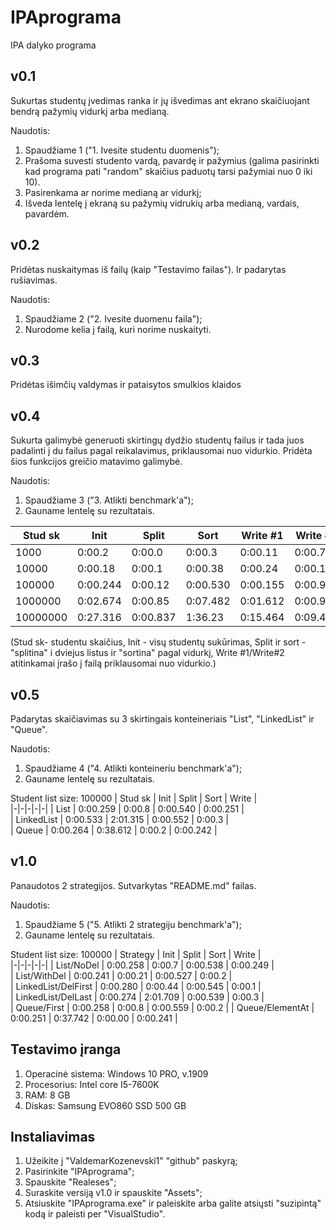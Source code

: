# IPAprograma
IPA dalyko programa

## v0.1 ##

Sukurtas studentų įvedimas ranka ir jų išvedimas ant ekrano skaičiuojant bendrą pažymių vidurkį arba medianą.

Naudotis: 
1. Spaudžiame 1 ("1. Ivesite studentu duomenis");
2. Prašoma suvesti studento vardą, pavardę ir pažymius (galima pasirinkti kad programa pati "random" skaičius paduotų tarsi pažymiai nuo 0 iki 10).
2. Pasirenkama ar norime medianą ar vidurkį;
3. Išveda lentelę į ekraną su pažymių vidrukių arba medianą, vardais, pavardėm.

## v0.2 ##

Pridėtas nuskaitymas iš failų (kaip "Testavimo failas"). Ir padarytas rušiavimas.

Naudotis:
1. Spaudžiame 2 ("2. Ivesite duomenu faila");
2. Nurodome kelia į failą, kuri norime nuskaityti.

## v0.3 ##
Pridėtas išimčių valdymas ir pataisytos smulkios klaidos 

## v0.4 ##

Sukurta galimybė generuoti skirtingų dydžio studentų failus ir tada juos padalinti į du failus pagal reikalavimus, priklausomai nuo vidurkio. Pridėta šios funkcijos greičio matavimo galimybė. 

Naudotis:
1. Spaudžiame 3 ("3. Atlikti benchmark'a");
2. Gauname lentelę su rezultatais.

|          Stud sk          |        Init       |        Split        |      Sort       |  Write #1   |  Write #2  |   
|-|-|-|-|-|-|
|        1000        |         0:00.2         |         0:00.0      |         0:00.3         |         0:00.11         |         0:00.7         | 
|       10000        |         0:00.18        |         0:00.1      |         0:00.38        |         0:00.24        |         0:00.16         |  
|       100000       |         0:00.244       |       0:00.12        |           0:00.530         |         0:00.155       |         0:00.95        | 
|      1000000       |         0:02.674       |         0:00.85      |         0:07.482         |         0:01.612         |        0:00.959       | 
|      10000000      |        0:27.316        |        0:00.837    |        1:36.23         |        0:15.464         |        0:09.410        |  

(Stud sk- studentu skaičius, Init - visų studentų sukūrimas, Split ir sort - "splitina" i dviejus listus ir "sortina" pagal vidurkį, Write #1/Write#2 atitinkamai įrašo į failą priklausomai nuo vidurkio.)

## v0.5 ##
Padarytas skaičiavimas su 3 skirtingais konteineriais "List", "LinkedList" ir "Queue".

Naudotis:
1. Spaudžiame 4 ("4. Atlikti konteineriu benchmark'a");
2. Gauname lentelę su rezultatais.

Student list size: 100000
|          Stud sk          |        Init       |        Split        |      Sort       |  Write   |    
|-|-|-|-|-|
|        List          |         0:00.259       |         0:00.8  |         0:00.540     |    0:00.251         |         
|       LinkedList    |        0:00.533     |         2:01.315  |         0:00.552       |    0:00.3            |          
|       Queue         |      0:00.264     |       0:38.612    |           0:00.2        |         0:00.242    |    

## v1.0 ##
Panaudotos 2 strategijos. Sutvarkytas "README.md" failas.

Naudotis:
1. Spaudžiame 5 ("5. Atlikti 2 strategiju benchmark'a");
2. Gauname lentelę su rezultatais.

Student list size: 100000
|           Strategy        |        Init       |        Split        |      Sort       |  Write    |    
|-|-|-|-|-|
|        List/NoDel        |         0:00.258         |         0:00.7     |         0:00.538        |         0:00.249        |         
|       List/WithDel       |         0:00.241        |         0:00.21     |         0:00.527       |         0:00.2        |         
|       LinkedList/DelFirst   |         0:00.280      |       0:00.44       |           0:00.545         |         0:00.1  |         
|     LinkedList/DelLast      |         0:00.274       |         2:01.709      |         0:00.539         |         0:00.3     |        
|      Queue/First      |        0:00.258        |        0:00.8   |        0:00.559         |        0:00.2         |
|      Queue/ElementAt     |        0:00.251        |        0:37.742    |        0:00.00         |        0:00.241         |

## Testavimo įranga ##

1. Operacinė sistema: Windows 10 PRO, v.1909
2. Procesorius: Intel core I5-7600K 
3. RAM: 8 GB  
4. Diskas: Samsung EVO860 SSD 500 GB

## Instaliavimas ##

1. Užeikite į "ValdemarKozenevski1" "github" paskyrą;
2. Pasirinkite "IPAprograma";
3. Spauskite "Realeses";
4. Suraskite versiją v1.0 ir spauskite "Assets";
5. Atsiuskite "IPAprograma.exe" ir paleiskite arba galite atsiųsti "suzipintą" kodą ir paleisti per "VisualStudio".

       










